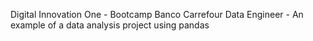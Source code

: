 Digital Innovation One - Bootcamp Banco Carrefour Data Engineer - An example of a data analysis project using pandas


